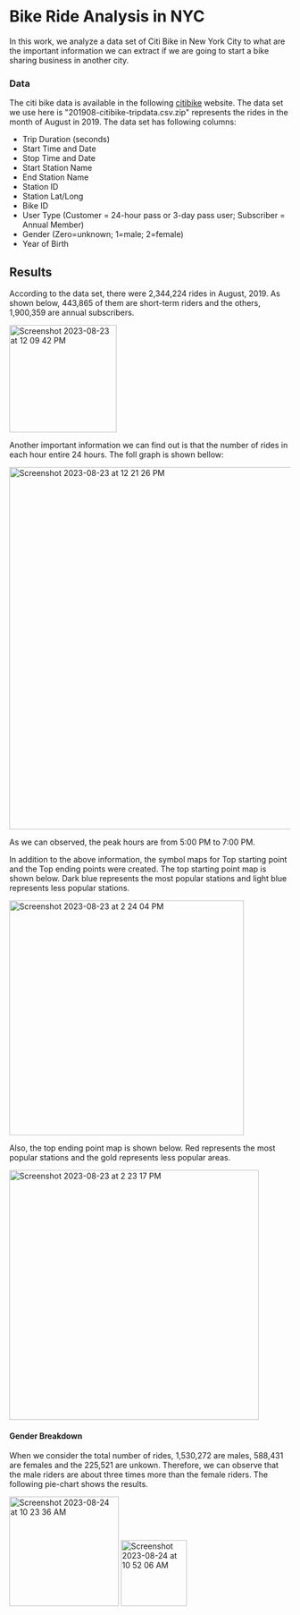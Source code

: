 # Bike Ride Analysis in NYC
In this work, we analyze a data set of Citi Bike in New York City to what are the important information we can extract if we are going to start a bike sharing business in another city. 

### Data
The citi bike data is available in the following [citibike](https://s3.amazonaws.com/tripdata/index.html) website. The data set we use here is "201908-citibike-tripdata.csv.zip" represents the rides in the month of August in 2019. The data set has following columns:
- Trip Duration (seconds)
- Start Time and Date
- Stop Time and Date
- Start Station Name
- End Station Name
- Station ID
- Station Lat/Long
- Bike ID
- User Type (Customer = 24-hour pass or 3-day pass user; Subscriber = Annual Member)
- Gender (Zero=unknown; 1=male; 2=female)
- Year of Birth

## Results
According to the data set, there were 2,344,224 rides in August, 2019. As shown below, 443,865 of them are short-term riders and the others, 1,900,359 are annual subscribers.

  <img width="192" alt="Screenshot 2023-08-23 at 12 09 42 PM" src="https://github.com/ranilb/bikesharing/assets/112113327/813ffd29-507a-4a72-9d9e-dfc9681a3c40">

Another important information we can find out is that the number of rides in each hour entire 24 hours. The foll graph is shown bellow: 
  
  <img width="648" alt="Screenshot 2023-08-23 at 12 21 26 PM" src="https://github.com/ranilb/bikesharing/assets/112113327/411aa15b-9c4c-47af-8cda-e074adf25cf1">


  As we can observed, the peak hours are from 5:00 PM to 7:00 PM.

  In addition to the above information, the symbol maps for Top starting point and the Top ending points were created. The top starting point map is shown below. Dark blue represents the most popular stations and light blue represents less popular stations. 

  
  <img width="420" alt="Screenshot 2023-08-23 at 2 24 04 PM" src="https://github.com/ranilb/bikesharing/assets/112113327/791f6fb4-b8e5-4cf3-8209-6d32d4d6f0ea">

Also, the top ending point map is shown below. Red represents the most popular stations and the gold represents less popular areas.

  <img width="447" alt="Screenshot 2023-08-23 at 2 23 17 PM" src="https://github.com/ranilb/bikesharing/assets/112113327/a5257dc2-2c38-4dcb-a546-ba2b564f8b3b">

#### Gender Breakdown
When we consider the total number of rides, 1,530,272 are males, 588,431 are females and the 225,521 are unkown. Therefore, we can observe that the male riders are about three times more than the female riders. The following pie-chart shows the results.

  <img width="196" alt="Screenshot 2023-08-24 at 10 23 36 AM" src="https://github.com/ranilb/bikesharing/assets/112113327/dc4dc429-29ba-4389-995d-a98e92238199">  <img width="118" alt="Screenshot 2023-08-24 at 10 52 06 AM" src="https://github.com/ranilb/bikesharing/assets/112113327/41be3c81-3b3f-4b6c-9c56-b3f86d99a752">

